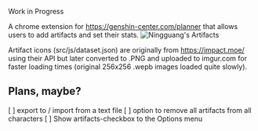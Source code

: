 Work in Progress

A chrome extension for https://genshin-center.com/planner that allows users to add artifacts and set their stats.
![Ningguang's Artifacts](https://i.imgur.com/aZwUY54.png "Ningguang's Artifacts")


Artifact icons (src/js/dataset.json) are originally from https://impact.moe/ using their API but later converted to .PNG and uploaded to imgur.com for faster loading times (original 256x256 .wepb images loaded quite slowly).



## Plans, maybe?
[ ] export to / import from a text file
[ ] option to remove all artifacts from all characters
[ ] Show artifacts-checkbox to the Options menu
